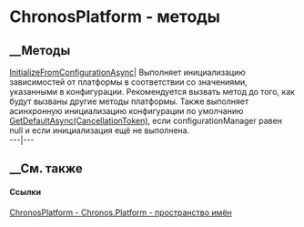 # ChronosPlatform - методы
##  __Методы
[InitializeFromConfigurationAsync](M_Chronos_Platform_ChronosPlatform_InitializeFromConfigurationAsync.htm)|
Выполняет инициализацию зависимостей от платформы в соответствии со
значениями, указанными в конфигурации. Рекомендуется вызвать метод до того,
как будут вызваны другие методы платформы. Также выполняет асинхронную
инициализацию конфигурации по умолчанию
[GetDefaultAsync(CancellationToken)](M_Chronos_Platform_Configuration_ConfigurationManager_GetDefaultAsync.htm),
если configurationManager равен null и если инициализация ещё не выполнена.  
---|---  
## __См. также
#### Ссылки
[ChronosPlatform - ](T_Chronos_Platform_ChronosPlatform.htm)
[Chronos.Platform - пространство имён](N_Chronos_Platform.htm)
